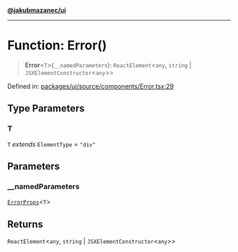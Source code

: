 [**@jakubmazanec/ui**](../README.md)

---

# Function: Error()

> **Error**\<`T`\>(`__namedParameters`): `ReactElement`\<`any`, `string` \|
> `JSXElementConstructor`\<`any`\>\>

Defined in:
[packages/ui/source/components/Error.tsx:29](https://github.com/jakubmazanec/tools/blob/acfa246dbb1035f65efb7fa114167a3cbefca108/packages/ui/source/components/Error.tsx#L29)

## Type Parameters

### T

`T` _extends_ `ElementType` = `"div"`

## Parameters

### \_\_namedParameters

[`ErrorProps`](../type-aliases/ErrorProps.md)\<`T`\>

## Returns

`ReactElement`\<`any`, `string` \| `JSXElementConstructor`\<`any`\>\>

